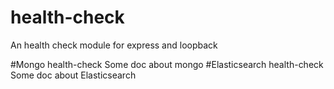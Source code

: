# health-check
An health check module for express and loopback

#Mongo health-check
Some doc about mongo
#Elasticsearch health-check
Some doc about Elasticsearch

